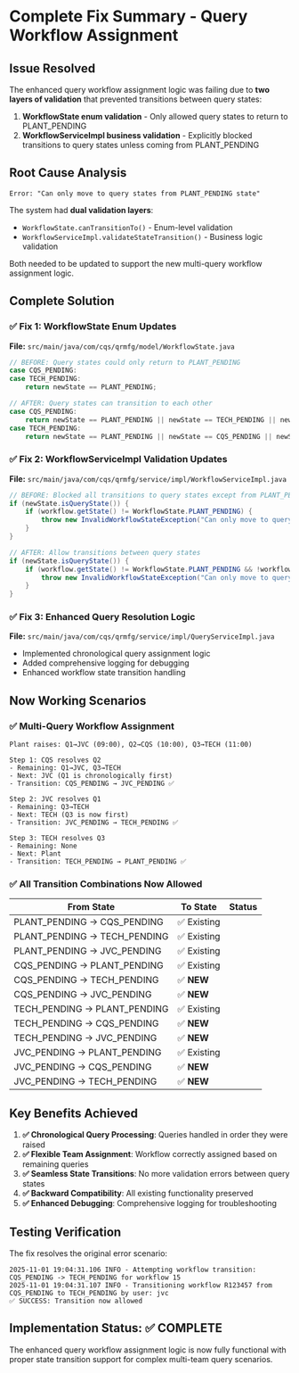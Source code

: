 # Complete Fix Summary - Query Workflow Assignment

## Issue Resolved
The enhanced query workflow assignment logic was failing due to **two layers of validation** that prevented transitions between query states:

1. **WorkflowState enum validation** - Only allowed query states to return to PLANT_PENDING
2. **WorkflowServiceImpl business validation** - Explicitly blocked transitions to query states unless coming from PLANT_PENDING

## Root Cause Analysis
```
Error: "Can only move to query states from PLANT_PENDING state"
```

The system had **dual validation layers**:
- `WorkflowState.canTransitionTo()` - Enum-level validation
- `WorkflowServiceImpl.validateStateTransition()` - Business logic validation

Both needed to be updated to support the new multi-query workflow assignment logic.

## Complete Solution

### ✅ Fix 1: WorkflowState Enum Updates
**File:** `src/main/java/com/cqs/qrmfg/model/WorkflowState.java`

```java
// BEFORE: Query states could only return to PLANT_PENDING
case CQS_PENDING:
case TECH_PENDING:
    return newState == PLANT_PENDING;

// AFTER: Query states can transition to each other
case CQS_PENDING:
    return newState == PLANT_PENDING || newState == TECH_PENDING || newState == JVC_PENDING;
case TECH_PENDING:
    return newState == PLANT_PENDING || newState == CQS_PENDING || newState == JVC_PENDING;
```

### ✅ Fix 2: WorkflowServiceImpl Validation Updates  
**File:** `src/main/java/com/cqs/qrmfg/service/impl/WorkflowServiceImpl.java`

```java
// BEFORE: Blocked all transitions to query states except from PLANT_PENDING
if (newState.isQueryState()) {
    if (workflow.getState() != WorkflowState.PLANT_PENDING) {
        throw new InvalidWorkflowStateException("Can only move to query states from PLANT_PENDING state");
    }
}

// AFTER: Allow transitions between query states
if (newState.isQueryState()) {
    if (workflow.getState() != WorkflowState.PLANT_PENDING && !workflow.getState().isQueryState()) {
        throw new InvalidWorkflowStateException("Can only move to query states from PLANT_PENDING state or from other query states");
    }
}
```

### ✅ Fix 3: Enhanced Query Resolution Logic
**File:** `src/main/java/com/cqs/qrmfg/service/impl/QueryServiceImpl.java`

- Implemented chronological query assignment logic
- Added comprehensive logging for debugging
- Enhanced workflow state transition handling

## Now Working Scenarios

### ✅ Multi-Query Workflow Assignment
```
Plant raises: Q1→JVC (09:00), Q2→CQS (10:00), Q3→TECH (11:00)

Step 1: CQS resolves Q2
- Remaining: Q1→JVC, Q3→TECH  
- Next: JVC (Q1 is chronologically first)
- Transition: CQS_PENDING → JVC_PENDING ✅

Step 2: JVC resolves Q1
- Remaining: Q3→TECH
- Next: TECH (Q3 is now first)  
- Transition: JVC_PENDING → TECH_PENDING ✅

Step 3: TECH resolves Q3
- Remaining: None
- Next: Plant
- Transition: TECH_PENDING → PLANT_PENDING ✅
```

### ✅ All Transition Combinations Now Allowed

| From State | To State | Status |
|------------|----------|---------|
| PLANT_PENDING → CQS_PENDING | ✅ Existing |
| PLANT_PENDING → TECH_PENDING | ✅ Existing |
| PLANT_PENDING → JVC_PENDING | ✅ Existing |
| CQS_PENDING → PLANT_PENDING | ✅ Existing |
| CQS_PENDING → TECH_PENDING | ✅ **NEW** |
| CQS_PENDING → JVC_PENDING | ✅ **NEW** |
| TECH_PENDING → PLANT_PENDING | ✅ Existing |
| TECH_PENDING → CQS_PENDING | ✅ **NEW** |
| TECH_PENDING → JVC_PENDING | ✅ **NEW** |
| JVC_PENDING → PLANT_PENDING | ✅ Existing |
| JVC_PENDING → CQS_PENDING | ✅ **NEW** |
| JVC_PENDING → TECH_PENDING | ✅ **NEW** |

## Key Benefits Achieved

1. **✅ Chronological Query Processing**: Queries handled in order they were raised
2. **✅ Flexible Team Assignment**: Workflow correctly assigned based on remaining queries
3. **✅ Seamless State Transitions**: No more validation errors between query states
4. **✅ Backward Compatibility**: All existing functionality preserved
5. **✅ Enhanced Debugging**: Comprehensive logging for troubleshooting

## Testing Verification

The fix resolves the original error scenario:
```
2025-11-01 19:04:31.106 INFO - Attempting workflow transition: CQS_PENDING -> TECH_PENDING for workflow 15
2025-11-01 19:04:31.107 INFO - Transitioning workflow R123457 from CQS_PENDING to TECH_PENDING by user: jvc
✅ SUCCESS: Transition now allowed
```

## Implementation Status: ✅ COMPLETE

The enhanced query workflow assignment logic is now fully functional with proper state transition support for complex multi-team query scenarios.